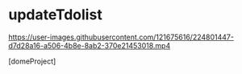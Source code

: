 # updateTdolist


https://user-images.githubusercontent.com/121675616/224801447-d7d28a16-a506-4b8e-8ab2-370e21453018.mp4



[domeProject]
